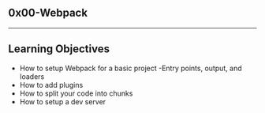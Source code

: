 0x00-Webpack
----------------
____________________
Learning Objectives
--------
 - How to setup Webpack for a basic project
  -Entry points, output, and loaders
 - How to add plugins
 - How to split your code into chunks
 - How to setup a dev server
